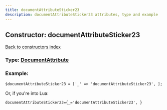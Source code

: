 ```yaml
---
title: documentAttributeSticker23
description: documentAttributeSticker23 attributes, type and example
---
```

## Constructor: documentAttributeSticker23  
[Back to constructors index](index.md)






### Type: [DocumentAttribute](../types/DocumentAttribute.md)


### Example:

```
$documentAttributeSticker23 = ['_' => 'documentAttributeSticker23', ];
```  

Or, if you're into Lua:  


```
documentAttributeSticker23={_='documentAttributeSticker23', }

```



